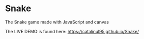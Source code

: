 # Snake
The Snake game made with JavaScript and canvas

The LIVE DEMO is found here: https://catalinul95.github.io/Snake/
